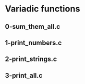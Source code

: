# Variadic functions

## 0-sum_them_all.c

## 1-print_numbers.c

## 2-print_strings.c

## 3-print_all.c
